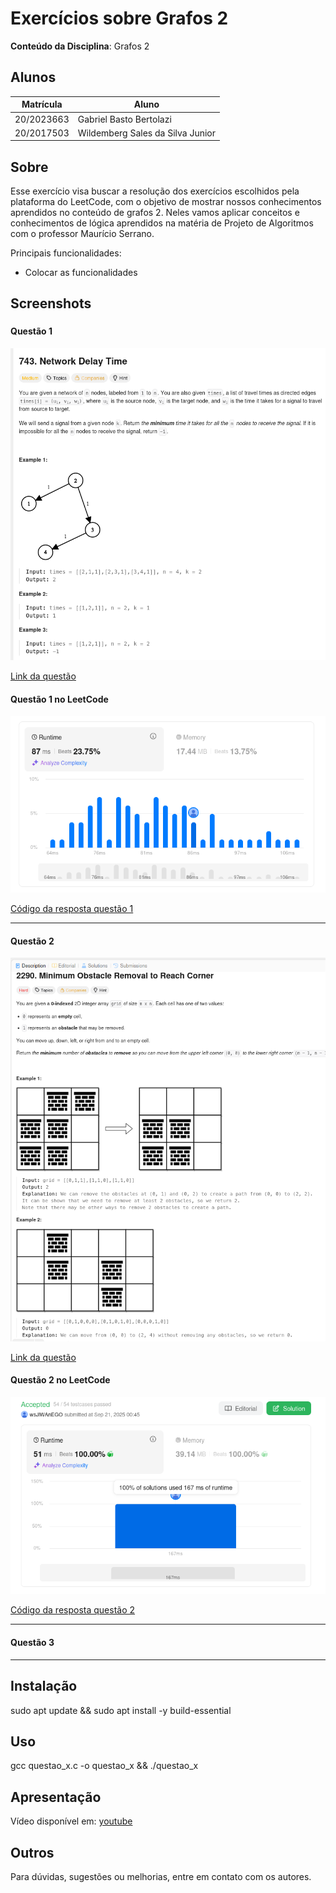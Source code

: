 
# Exercícios sobre Grafos 2

**Conteúdo da Disciplina**: Grafos 2<br>

## Alunos

|Matrícula | Aluno |
| -- | -- |
| 20/2023663 | Gabriel Basto Bertolazi |
| 20/2017503 | Wildemberg Sales da Silva Junior |

## Sobre

Esse exercício visa buscar a resolução dos exercícios escolhidos pela plataforma do LeetCode, com o objetivo de mostrar nossos conhecimentos aprendidos no conteúdo de grafos 2. Neles vamos aplicar conceitos e conhecimentos de lógica aprendidos na matéria de Projeto de Algoritmos com o professor Maurício Serrano.

Principais funcionalidades:
- Colocar as funcionalidades


## Screenshots

### 

#### Questão 1   

![Network Delay Time](/imgs/questao_1.png)

[Link da questão](https://leetcode.com/problems/network-delay-time/description/?envType=problem-list-v2&envId=shortest-path)

#### Questão 1 no LeetCode  

![Resposta questão 1](/imgs/resp_questao1.png)

[Código da resposta questão 1](/code/questao1.c)

---

#### Questão 2   

![Minimum Obstacle Removal to Reach Corner](/imgs/questao_2.png)

[Link da questão](https://leetcode.com/problems/minimum-obstacle-removal-to-reach-corner/description/?envType=problem-list-v2&envId=shortest-path)



#### Questão 2 no LeetCode  

![Resposta questão 2](/imgs/resp_questao2.png)

[Código da resposta questão 2](/code/questao2.c)

---

#### Questão 3   



---

## Instalação

sudo apt update && sudo apt install -y build-essential

## Uso

gcc questao_x.c -o questao_x && ./questao_x

## Apresentação

Vídeo disponível em: [youtube]()

## Outros

Para dúvidas, sugestões ou melhorias, entre em contato com os autores.

